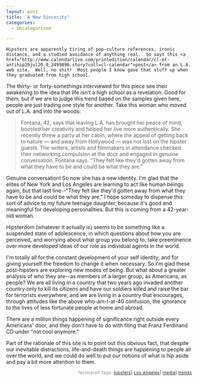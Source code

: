 ```yaml
---
layout: post
title: 'A New Sincerity'
categories:
  - Uncategorized

---
```



    Hipsters are apparently tiring of pop-culture references, ironic distance, and a studied avoidance of anything real.  So says this <a href="http://www.calendarlive.com/printedition/calendar/cl-et-antihip20jul20,0,2499896.story?coll=cl-calendar">post</a> from an L.A. web site.  Well, no shit!  Most people I know gave that stuff up when they graduated from high school.   

The thirty- or forty-somethings interviewed for this piece see their awakening to the idea that life isn't a high school as a revelation.  Good for them, but if we are to judge this trend based on the samples given here, people are just trading one style for another.  Take this woman who moved out of L.A. and into the woods: 

<blockquote class="posterous_medium_quote">Fontana, 42, says that leaving L.A. has brought her peace of mind, boosted her creativity and helped her live more authentically. She recently threw a party at her cabin, where the appeal of getting back to nature — and away from Hollywood — was not lost on the hipster guests. The writers, artists and filmmakers in attendance checked their networking compulsion at the door and engaged in genuine conversation, Fontana says. "They felt like they'd gotten away from what they have to be and could be what they are." </blockquote>

Genuine conversation!  So now she has a new identity.  I'm glad that the elites of New York and Los Angeles are learning to act like human beings again, but that last line--"They felt like they'd gotten away from what they have to be and could be what they are."  I hope someday to dispense this sort of advice to my future teenage daughter, because it's good and meaningful for developing personalities.  But this is coming from a 42-year-old woman.  

Hipsterdom (whatever it actually is) seems to be something like a suspended state of adolescence, in which questions about how you are perceived, and worrying about what group you belong to, take preeminence over more developed ideas of our role as individual agents in the world.  

I'm totally all for the constant development of your self identity, and for giving yourself the freedom to change it when necessary.  So I'm glad these post-hipsters are exploring new modes of being.  But what about a greater analysis of who they are--as members of a larger group, as Americans, as people?  We are all living in a country that two years ago invaded another country only to kill its citizens and have our soldiers killed and raise the bar for terrorists everywhere; and we are living in a country that encourages, through attitudes like the above who-am-I-at-40 confusion, the ignorance to the lives of less fortunate people at home and abroad.  

There are a million things happening of significance right outside every Americans' door, and they don't have to do with filing that Franz Ferdinand CD under "not cool anymore."

Part of the rationale of this site is to point out this obvious fact, that despite our inevitable distractions, life-and-death things are happening to people all over the world, and we could do well to put our notions of what is hip aside and pay a bit more attention to them. 

  




<p style="text-align:right;font-size:11px;letter-spacing:.05em;color:#808979;">Technorati Tags: <a href="http://technorati.com/tag/hipsters" rel="tag">hipsters</a><strong>|</strong> <a href="http://technorati.com/tag/Los%20Angeles" rel="tag">Los Angeles</a><strong>|</strong> <a href="http://technorati.com/tag/media" rel="tag">media</a><strong>|</strong> <a href="http://technorati.com/tag/trends" rel="tag">trends</a></p>
  
